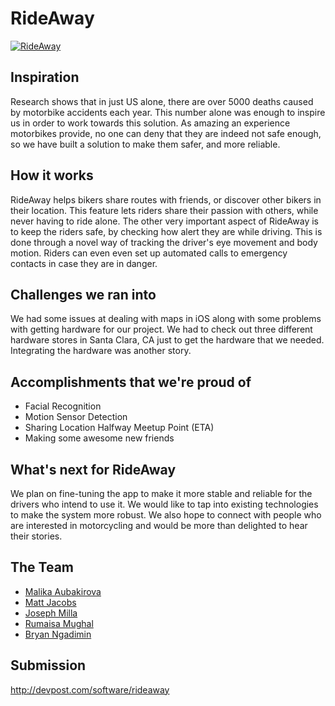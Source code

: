 # RideAway

[![RideAway](http://img.youtube.com/vi/ew4_8mNZ-J0/0.jpg)](http://www.youtube.com/watch?v=ew4_8mNZ-J0)

## Inspiration
Research shows that in just US alone, there are over 5000 deaths caused by motorbike accidents each year. This number alone was enough to inspire us in order to work towards this solution. 
As amazing an experience motorbikes provide, no one can deny that they are indeed not safe enough, so we have built a solution to make them safer, and more reliable.

## How it works
RideAway helps bikers share routes with friends, or discover other bikers in their location. This feature lets riders share their passion with others, while never having to ride alone. 
The other very important aspect of RideAway is to keep the riders safe, by checking how alert they are while driving. This is done through a novel way of tracking the driver's eye movement and body motion. Riders can even even set up automated calls to emergency contacts in case they are in danger.

## Challenges we ran into
We had some issues at dealing with maps in iOS along with some problems with getting hardware for our project. We had to check out three different hardware stores in Santa Clara, CA just to get the hardware that we needed. Integrating the hardware was another story.

## Accomplishments that we're proud of
- Facial Recognition
- Motion Sensor Detection
- Sharing Location Halfway Meetup Point (ETA)
- Making some awesome new friends

## What's next for RideAway
We plan on fine-tuning the app to make it more stable and reliable for the drivers who intend to use it. We would like to tap into existing technologies to make the system more robust. We also hope to connect with people who are interested in motorcycling and would be more than delighted to hear their stories.

## The Team
- [Malika Aubakirova](http://devpost.com/aubakirova)
- [Matt Jacobs](http://devpost.com/majaco)
- [Joseph Milla](http://devpost.com/josephmilla)
- [Rumaisa Mughal](http://devpost.com/rumaiisa)
- [Bryan Ngadimin](http://devpost.com/bngadimi)

## Submission
http://devpost.com/software/rideaway
